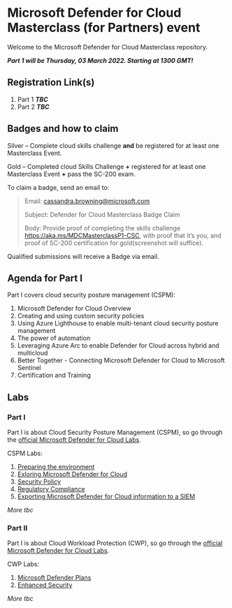 # Microsoft Defender for Cloud Masterclass (for Partners) event

Welcome to the Microsoft Defender for Cloud Masterclass repository.

***Part 1 will be Thursday, 03 March 2022. Starting at 1300 GMT!***

## Registration Link(s)
1. Part 1 ***TBC***
2. Part 2 ***TBC***

## Badges and how to claim
Silver – Complete cloud skills challenge **and** be registered for at least one Masterclass Event.

Gold – Completed cloud Skills Challenge **+** registered for at least one Masterclass Event **+** pass the SC-200 exam.

To claim a badge, send an email to:

 > Email: cassandra.browning@microsoft.com
 > 
 > Subject: Defender for Cloud Masterclass Badge Claim
 > 
 > Body: Provide proof of completing the skills challenge https://aka.ms/MDCMasterclassP1-CSC, with proof that it’s you, and proof of SC-200 certification for gold(screenshot will suffice).

Qualified submissions will receive a Badge via email.

## Agenda for Part I
Part I covers cloud security posture management (CSPM):
1. Microsoft Defender for Cloud Overview
2. Creating and using custom security policies
3. Using Azure Lighthouse to enable multi-tenant cloud security posture management
4. The power of automation
5. Leveraging Azure Arc to enable Defender for Cloud across hybrid and multicloud
6. Better Together - Connecting Microsoft Defender for Cloud to Microsoft Sentinel
7. Certification and Training

## Labs

### Part I
Part I is about Cloud Security Posture Management (CSPM), so go through the [official Microsoft Defender for Cloud Labs](https://github.com/Azure/Microsoft-Defender-for-Cloud/tree/main/Labs).

CSPM Labs:
1. [Preparing the environment](https://github.com/Azure/Microsoft-Defender-for-Cloud/blob/main/Labs/Modules/Module-1-Preparing-the-Environment.md)
2. [Exloring Microsoft Defender for Cloud](https://github.com/Azure/Microsoft-Defender-for-Cloud/blob/main/Labs/Modules/Module-2-Exploring-Azure-Security-Center.md)
3. [Security Policy](https://github.com/Azure/Microsoft-Defender-for-Cloud/blob/main/Labs/Modules/Module-3-ASC-Security-Policy.md)
4. [Regulatory Compliance](https://github.com/Azure/Microsoft-Defender-for-Cloud/blob/main/Labs/Modules/Module-4-Regulatory-Compliance.md)
5. [Exporting Microsoft Defender for Cloud information to a SIEM](https://github.com/Azure/Microsoft-Defender-for-Cloud/blob/main/Labs/Modules/Module-7-Exporting-ASC-information-to-a-SIEM.md)

*More tbc*

### Part II
Part I is about Cloud Workload Protection (CWP), so go through the [official Microsoft Defender for Cloud Labs](https://github.com/Azure/Microsoft-Defender-for-Cloud/tree/main/Labs).

CWP Labs:
1. [Microsoft Defender Plans](https://github.com/Azure/Microsoft-Defender-for-Cloud/blob/main/Labs/Modules/Module-6-Azure-Defender.md)
2. [Enhanced Security](https://github.com/Azure/Microsoft-Defender-for-Cloud/blob/main/Labs/Modules/Module-8-Advance-Cloud-Defense.md)

*More tbc*
